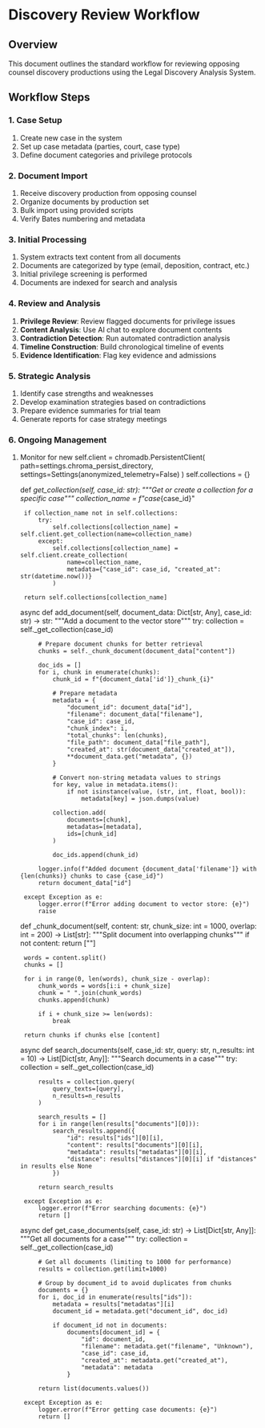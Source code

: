 # Discovery Review Workflow

## Overview
This document outlines the standard workflow for reviewing opposing counsel discovery productions using the Legal Discovery Analysis System.

## Workflow Steps

### 1. Case Setup
1. Create new case in the system
2. Set up case metadata (parties, court, case type)
3. Define document categories and privilege protocols

### 2. Document Import
1. Receive discovery production from opposing counsel
2. Organize documents by production set
3. Bulk import using provided scripts
4. Verify Bates numbering and metadata

### 3. Initial Processing
1. System extracts text content from all documents
2. Documents are categorized by type (email, deposition, contract, etc.)
3. Initial privilege screening is performed
4. Documents are indexed for search and analysis

### 4. Review and Analysis
1. **Privilege Review**: Review flagged documents for privilege issues
2. **Content Analysis**: Use AI chat to explore document contents
3. **Contradiction Detection**: Run automated contradiction analysis
4. **Timeline Construction**: Build chronological timeline of events
5. **Evidence Identification**: Flag key evidence and admissions

### 5. Strategic Analysis
1. Identify case strengths and weaknesses
2. Develop examination strategies based on contradictions
3. Prepare evidence summaries for trial team
4. Generate reports for case strategy meetings

### 6. Ongoing Management
1. Monitor for new         self.client = chromadb.PersistentClient(
            path=settings.chroma_persist_directory,
            settings=Settings(anonymized_telemetry=False)
        )
        self.collections = {}

    def _get_collection(self, case_id: str):
        """Get or create a collection for a specific case"""
        collection_name = f"case_{case_id}"
        
        if collection_name not in self.collections:
            try:
                self.collections[collection_name] = self.client.get_collection(name=collection_name)
            except:
                self.collections[collection_name] = self.client.create_collection(
                    name=collection_name,
                    metadata={"case_id": case_id, "created_at": str(datetime.now())}
                )
        
        return self.collections[collection_name]

    async def add_document(self, document_data: Dict[str, Any], case_id: str) -> str:
        """Add a document to the vector store"""
        try:
            collection = self._get_collection(case_id)
            
            # Prepare document chunks for better retrieval
            chunks = self._chunk_document(document_data["content"])
            
            doc_ids = []
            for i, chunk in enumerate(chunks):
                chunk_id = f"{document_data['id']}_chunk_{i}"
                
                # Prepare metadata
                metadata = {
                    "document_id": document_data["id"],
                    "filename": document_data["filename"],
                    "case_id": case_id,
                    "chunk_index": i,
                    "total_chunks": len(chunks),
                    "file_path": document_data["file_path"],
                    "created_at": str(document_data["created_at"]),
                    **document_data.get("metadata", {})
                }
                
                # Convert non-string metadata values to strings
                for key, value in metadata.items():
                    if not isinstance(value, (str, int, float, bool)):
                        metadata[key] = json.dumps(value)
                
                collection.add(
                    documents=[chunk],
                    metadatas=[metadata],
                    ids=[chunk_id]
                )
                
                doc_ids.append(chunk_id)
            
            logger.info(f"Added document {document_data['filename']} with {len(chunks)} chunks to case {case_id}")
            return document_data["id"]
            
        except Exception as e:
            logger.error(f"Error adding document to vector store: {e}")
            raise

    def _chunk_document(self, content: str, chunk_size: int = 1000, overlap: int = 200) -> List[str]:
        """Split document into overlapping chunks"""
        if not content:
            return [""]
        
        words = content.split()
        chunks = []
        
        for i in range(0, len(words), chunk_size - overlap):
            chunk_words = words[i:i + chunk_size]
            chunk = " ".join(chunk_words)
            chunks.append(chunk)
            
            if i + chunk_size >= len(words):
                break
        
        return chunks if chunks else [content]

    async def search_documents(self, case_id: str, query: str, n_results: int = 10) -> List[Dict[str, Any]]:
        """Search documents in a case"""
        try:
            collection = self._get_collection(case_id)
            
            results = collection.query(
                query_texts=[query],
                n_results=n_results
            )
            
            search_results = []
            for i in range(len(results["documents"][0])):
                search_results.append({
                    "id": results["ids"][0][i],
                    "content": results["documents"][0][i],
                    "metadata": results["metadatas"][0][i],
                    "distance": results["distances"][0][i] if "distances" in results else None
                })
            
            return search_results
            
        except Exception as e:
            logger.error(f"Error searching documents: {e}")
            return []

    async def get_case_documents(self, case_id: str) -> List[Dict[str, Any]]:
        """Get all documents for a case"""
        try:
            collection = self._get_collection(case_id)
            
            # Get all documents (limiting to 1000 for performance)
            results = collection.get(limit=1000)
            
            # Group by document_id to avoid duplicates from chunks
            documents = {}
            for i, doc_id in enumerate(results["ids"]):
                metadata = results["metadatas"][i]
                document_id = metadata.get("document_id", doc_id)
                
                if document_id not in documents:
                    documents[document_id] = {
                        "id": document_id,
                        "filename": metadata.get("filename", "Unknown"),
                        "case_id": case_id,
                        "created_at": metadata.get("created_at"),
                        "metadata": metadata
                    }
            
            return list(documents.values())
            
        except Exception as e:
            logger.error(f"Error getting case documents: {e}")
            return []